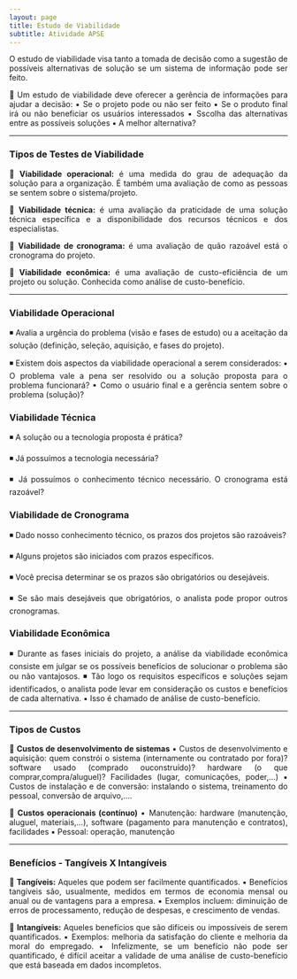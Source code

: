 ```yaml
---
layout: page
title: Estudo de Viabilidade
subtitle: Atividade APSE
---
```

<div style="text-align: justify">
  
O estudo de viabilidade visa tanto a tomada de decisão como a sugestão de possíveis alternativas de solução se um sistema de informação pode ser feito.

 Um estudo de viabilidade deve oferecer a gerência de informações para ajudar a decisão:
 ▪ Se o projeto pode ou não ser feito
 ▪ Se o produto final irá ou não beneficiar os usuários interessados
 ▪ Sscolha das alternativas entre as possíveis soluções
 ▪ A melhor alternativa?
 
 </div>
 
 ---

### Tipos de Testes de Viabilidade

<div style="text-align: justify">

 **Viabilidade operacional:** é uma medida do grau de adequação da solução para a organização. É também uma avaliação de como as pessoas se sentem sobre o sistema/projeto.

 **Viabilidade técnica:** é uma avaliação da praticidade de uma solução técnica específica e a disponibilidade dos recursos técnicos e dos especialistas.

 **Viabilidade de cronograma:** é uma avaliação de quão razoável
está o cronograma do projeto.

 **Viabilidade econômica:** é uma avaliação de custo-eficiência de um projeto ou solução. Conhecida como análise de custo-benefício.

</div>

---

### Viabilidade Operacional

<div style="text-align: justify">

◾ Avalia a urgência do problema (visão e fases de estudo) ou a aceitação da solução (definição, seleção, aquisição, e fases do projeto).

◾ Existem dois aspectos da viabilidade operacional a serem considerados:
  ▪ O problema vale a pena ser resolvido ou a solução proposta para o problema funcionará?
  ▪ Como o usuário final e a gerência sentem sobre o problema (solução)?
  
  </div>
  
### Viabilidade Técnica

<div style="text-align: justify">

◾ A solução ou a tecnologia proposta é prática?

◾ Já possuímos a tecnologia necessária?

◾ Já possuímos o conhecimento técnico necessário. O cronograma está razoável?

</div>

### Viabilidade de Cronograma

<div style="text-align: justify">

◾ Dado nosso conhecimento técnico, os prazos dos projetos são razoáveis?

◾ Alguns projetos são iniciados com prazos específicos.

◾ Você precisa determinar se os prazos são obrigatórios ou desejáveis.

◾ Se são mais desejáveis que obrigatórios, o analista pode propor outros cronogramas.

</div>

### Viabilidade Econômica

<div style="text-align: justify">

◾ Durante as fases iniciais do projeto, a análise da viabilidade econômica consiste em julgar se os possíveis benefícios de solucionar o problema são ou não vantajosos.
◾ Tão logo os requisitos específicos e soluções sejam identificados, o analista pode levar em consideração os custos e benefícios de cada alternativa.
  ▪ Isso é chamado de análise de custo-benefício.

</div>

---

### Tipos de Custos

<div style="text-align: justify">

 **Custos de desenvolvimento de sistemas**
  ▪ Custos de desenvolvimento e aquisição: quem constrói o sistema (internamente ou contratado por fora)? software usado (comprado ouconstruído)? hardware (o que     comprar,compra/aluguel)? Facilidades (lugar, comunicações, poder,...)
 ▪ Custos de instalação e de conversão: instalando o sistema, treinamento do pessoal, conversão de arquivo,....
 
 **Custos operacionais (contínuo)**
 ▪ Manutenção: hardware (manutenção, aluguel, materiais,...), software (pagamento para manutenção e contratos), facilidades
 ▪ Pessoal: operação, manutenção
 
 </div>
 
 ---

### Benefícios - Tangíveis X Intangíveis

<div style="text-align: justify">

 **Tangíveis:** Aqueles que podem ser facilmente quantificados.
  ▪ Benefícios tangíveis são, usualmente, medidos em termos de economia mensal ou anual ou de vantagens para a empresa.
  ▪ Exemplos incluem: diminuição de erros de processamento, redução de despesas, e crescimento de vendas.

 **Intangíveis:** Aqueles benefícios que são difíceis ou impossíveis de serem quantificados.
  ▪ Exemplos: melhoria da satisfação do cliente e melhoria da moral do empregado.
  ▪ Infelizmente, se um benefício não pode ser quantificado, é difícil aceitar a validade de uma análise de custo-benefício que está baseada em dados incompletos.

</div>

